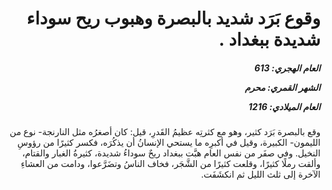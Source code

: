 <h1 dir="rtl">وقوع بَرَد شديد بالبصرة وهبوب ريح سوداء شديدة ببغداد .</h1>

<h5 dir="rtl">العام الهجري:  613

الشهر القمري: محرم

العام الميلادي: 1216</h5>

<p dir="rtl">وقع بالبصرة بَرَد كثير، وهو مع كثرتِه عظيمُ القَدرِ، قيل: كان أصغرُه مثل النارنجة- نوع من الليمون- الكبيرة، وقيل في أكبرِه ما يستحي الإنسانُ أن يذكُرَه، فكسر كثيرًا من رؤوسِ النخيل. وفي صفَر من نفس العام هبَّت ببغداد ريحٌ سوداءُ شديدة، كثيرةُ الغبار والقتام، وألقت رملًا كثيرًا، وقلعت كثيرًا من الشَّجَر، فخاف الناسُ وتضَرَّعوا، ودامت من العشاءِ الآخرة إلى ثلث الليل ثم انكشَفَت.</p></br>
